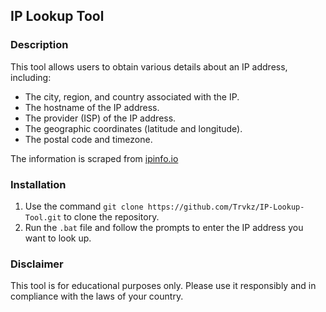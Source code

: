## IP Lookup Tool ##

### Description ###
This tool allows users to obtain various details about an IP address, including:

- The city, region, and country associated with the IP.
- The hostname of the IP address.
- The provider (ISP) of the IP address.
- The geographic coordinates (latitude and longitude).
- The postal code and timezone.

The information is scraped from [ipinfo.io](https://ipinfo.io)

### Installation ###

1. Use the command `git clone https://github.com/Trvkz/IP-Lookup-Tool.git` to clone the repository.
2. Run the `.bat` file and follow the prompts to enter the IP address you want to look up.

### Disclaimer ###
This tool is for educational purposes only.
Please use it responsibly and in compliance with the laws of your country.
